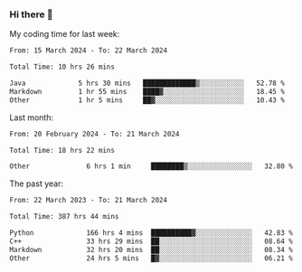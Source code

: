 ### Hi there 👋

My coding time for last week:

<!--START_SECTION:week-->

```txt
From: 15 March 2024 - To: 22 March 2024

Total Time: 10 hrs 26 mins

Java             5 hrs 30 mins   █████████████▒░░░░░░░░░░░   52.78 %
Markdown         1 hr 55 mins    ████▓░░░░░░░░░░░░░░░░░░░░   18.45 %
Other            1 hr 5 mins     ██▓░░░░░░░░░░░░░░░░░░░░░░   10.43 %
```

<!--END_SECTION:week-->

Last month:

<!--START_SECTION:month-->

```txt
From: 20 February 2024 - To: 21 March 2024

Total Time: 18 hrs 22 mins

Other              6 hrs 1 min     ████████▒░░░░░░░░░░░░░░░░   32.80 %
```

<!--END_SECTION:month-->

The past year:

<!--START_SECTION:year-->

```txt
From: 22 March 2023 - To: 21 March 2024

Total Time: 387 hrs 44 mins

Python             166 hrs 4 mins  ██████████▓░░░░░░░░░░░░░░   42.83 %
C++                33 hrs 29 mins  ██░░░░░░░░░░░░░░░░░░░░░░░   08.64 %
Markdown           32 hrs 20 mins  ██░░░░░░░░░░░░░░░░░░░░░░░   08.34 %
Other              24 hrs 5 mins   █▓░░░░░░░░░░░░░░░░░░░░░░░   06.21 %
```

<!--END_SECTION:year-->
